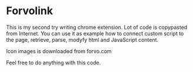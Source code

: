 # Forvolink

This is my second try writing chrome extension.
Lot of code is copypasted from Internet.
You can use it as example how to connect custom script to the page, retrieve, parse, modyfy html and JavaScript content.

Icon images is downloaded from forvo.com

Feel free to do anything with this code.